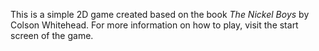 This is a simple 2D game created based on the book _The Nickel Boys_ by Colson Whitehead. For more information on how to play, visit the start screen of the game.  